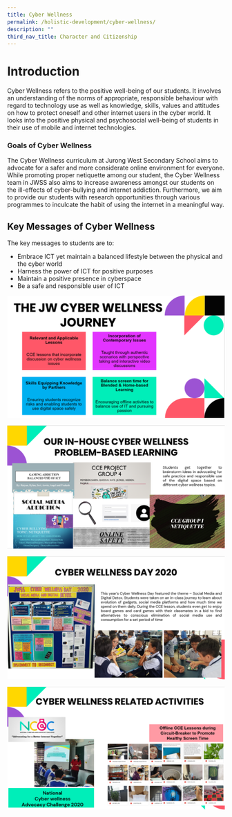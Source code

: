 ```yaml
---
title: Cyber Wellness
permalink: /holistic-development/cyber-wellness/
description: ""
third_nav_title: Character and Citizenship
---
```


# Introduction
  
Cyber Wellness refers to the positive well-being of our students. It involves an understanding of the norms of appropriate, responsible behaviour with regard to technology use as well as knowledge, skills, values and attitudes on how to protect oneself and other internet users in the cyber world. It looks into the positive physical and psychosocial well-being of students in their use of mobile and internet technologies.  

### Goals of Cyber Wellness

The Cyber Wellness curriculum at Jurong West Secondary School aims to advocate for a safer and more considerate online environment for everyone. While promoting proper netiquette among our student, the Cyber Wellness team in JWSS also aims to increase awareness amongst our students on the ill-effects of cyber-bullying and internet addiction. Furthermore, we aim to provide our students with research opportunities through various programmes to inculcate the habit of using the internet in a meaningful way.  

## Key Messages of Cyber Wellness


The key messages to students are to:  

*   Embrace ICT yet maintain a balanced lifestyle between the physical and the cyber world 
*   Harness the power of ICT for positive purposes 
*   Maintain a positive presence in cyberspace  
*   Be a safe and responsible user of ICT

  

![cw1.png](/images/cw1.png)  

![cw2.png](/images/cw2.png)  

![cw3.png](/images/cw3.png)  

![cw4.png](/images/cw4.png)